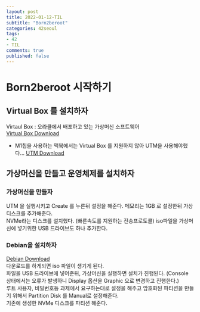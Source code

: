 ```yaml
---
layout: post
title: 2022-01-12-TIL
subtitle: "Born2beroot"
categories: 42seoul
tags:
- 42
- TIL
comments: true
published: false
---
```

# Born2beroot 시작하기  

## Virtual Box 를 설치하자 
Virtaul Box : 오라클에서 배포하고 있는 가상머신 소프트웨어  
[Virtual Box Download](https://www.virtualbox.org/wiki/Downloads)  

- M1칩을 사용하는 맥북에서는 Virtual Box 를 지원하지 않아 UTM을 사용해야했다...
[UTM Download](https://mac.getutm.app)


## 가상머신을 만들고 운영체제를 설치하자  

### 가상머신을 만들자  
UTM 을 실행시키고 Create 를 누른뒤 설정을 해준다. 메모리는 1GB 로 설정한뒤 가상디스크를 추가해준다.   
NVMe라는 디스크를 설치했다. (빠른속도를 지원하는 전송프로토콜)
iso파일을 가상머신에 넣기위한 USB 드라이브도 하나 추가한다.  


### Debian을 설치하자
[Debian Download](https://www.debian.org/download)  
다운로드를 하게되면 iso 파일이 생기게 된다.  
파일을 USB 드라이브에 넣어준뒤, 가상머신을 실행하면 설치가 진행된다. (Console 상태에서는 오류가 발생하니 Display 옵션을 Graphic 으로 변경하고 진행한다.)  
루트 사용자, 비밀번호등 과제에서 요구하는대로 설정을 해주고 암호화된 파티션을 만들기 위해서 Partition Disk 를 Manual로 설정해준다.  
기존에 생성한 NVMe 디스크를 파티션 해준다.



